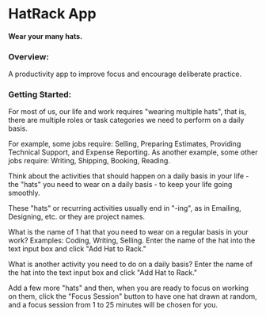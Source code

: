 
# HatRack App
#### Wear your many hats.

### Overview:

A productivity app to improve focus and encourage deliberate practice.

### Getting Started:

For most of us, our life and work requires "wearing multiple hats", that is, there are multiple roles or task categories we need to perform on a daily basis. 

For example, some jobs require: Selling, Preparing Estimates, Providing Technical Support, and Expense Reporting. As another example, some other jobs require: Writing, Shipping, Booking, Reading.

Think about the activities that should happen on a daily basis in your life - the "hats" you need to wear on a daily basis - to keep your life going smoothly.

These "hats" or recurring activities usually end in "-ing", as in Emailing, Designing, etc. or they are project names.

What is the name of 1 hat that you need to wear on a regular basis in your work? Examples: Coding, Writing, Selling. Enter the name of the hat into the text input box and click "Add Hat to Rack."

What is another activity you need to do on a daily basis? Enter the name of the hat into the text input box and click "Add Hat to Rack."

Add a few more "hats" and then, when you are ready to focus on working on them, click the "Focus Session" button to have one hat drawn at random, and a focus session from 1 to 25 minutes will be chosen for you.


